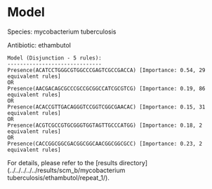 
# Model

Species: mycobacterium tuberculosis

Antibiotic: ethambutol

```
Model (Disjunction - 5 rules):
------------------------------
Presence(ACATCCTGGGCGTGGCCCGAGTCGCCGACCA) [Importance: 0.54, 29 equivalent rules]
OR
Presence(AACGACAGCGCCCGCCGCGGCCATCGCGTCG) [Importance: 0.19, 86 equivalent rules]
OR
Presence(ACACCGTTGACAGGGTCCGGTCGGCGAACAC) [Importance: 0.15, 31 equivalent rules]
OR
Presence(ACGTCGCCGTGCGGGTGGTAGTTGCCCATGG) [Importance: 0.18, 2 equivalent rules]
OR
Presence(CACCGGCGGCGACGGCGGCAACGGCGGCGCC) [Importance: 0.23, 2 equivalent rules]

```

For details, please refer to the [results directory](../../../../../results/scm_b/mycobacterium tuberculosis/ethambutol/repeat_1/).

